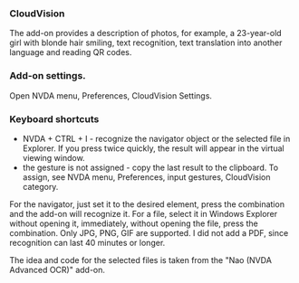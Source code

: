 ### CloudVision

The add-on provides a description of photos, for example, a 23-year-old girl with blonde hair smiling,
text recognition,
text translation into another language
and reading QR codes.

### Add-on settings.
Open NVDA menu, Preferences, CloudVision Settings.

### Keyboard shortcuts
* NVDA + CTRL + I - recognize the navigator object or the selected file in Explorer. If you press twice quickly, the result will appear in the virtual viewing window.
* the gesture is not assigned - copy the last result to the clipboard. To assign, see NVDA menu, Preferences, input gestures, CloudVision category.

For the navigator, just set it to the desired element, press the combination and the add-on will recognize it.
For a file, select it in Windows Explorer without opening it, immediately, without opening the file, press the combination.
Only JPG, PNG, GIF are supported.
I did not add a PDF, since recognition can last 40 minutes or longer.

The idea and code for the selected files is taken from the "Nao (NVDA Advanced OCR)" add-on.
